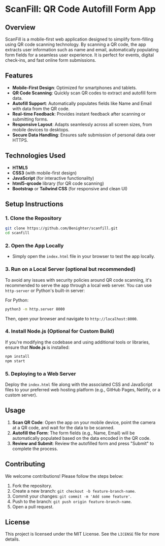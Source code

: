 # **ScanFill: QR Code Autofill Form App**

## **Overview**

ScanFill is a mobile-first web application designed to simplify form-filling using QR code scanning technology. By scanning a QR code, the app extracts user information such as name and email, automatically populating form fields for a seamless user experience. It is perfect for events, digital check-ins, and fast online form submissions.

## **Features**

- **Mobile-First Design**: Optimized for smartphones and tablets.
- **QR Code Scanning**: Quickly scan QR codes to extract and autofill form data.
- **Autofill Support**: Automatically populates fields like Name and Email with data from the QR code.
- **Real-time Feedback**: Provides instant feedback after scanning or submitting forms.
- **Responsive Layout**: Adapts seamlessly across all screen sizes, from mobile devices to desktops.
- **Secure Data Handling**: Ensures safe submission of personal data over HTTPS.

## **Technologies Used**

- **HTML5**
- **CSS3** (with mobile-first design)
- **JavaScript** (for interactive functionality)
- **html5-qrcode** library (for QR code scanning)
- **Bootstrap** or **Tailwind CSS** (for responsive and clean UI)

## **Setup Instructions**

### 1. **Clone the Repository**

```bash
git clone https://github.com/Benighter/scanfill.git
cd scanfill
```

### 2. **Open the App Locally**

- Simply open the `index.html` file in your browser to test the app locally.
  
### 3. **Run on a Local Server (optional but recommended)**

To avoid any issues with security policies around QR code scanning, it's recommended to serve the app through a local web server. You can use `http-server` or Python's built-in server:

For Python:

```bash
python3 -m http.server 8000
```

Then, open your browser and navigate to `http://localhost:8000`.

### 4. **Install Node.js (Optional for Custom Build)**

If you're modifying the codebase and using additional tools or libraries, ensure that **Node.js** is installed:

```bash
npm install
npm start
```

### 5. **Deploying to a Web Server**

Deploy the `index.html` file along with the associated CSS and JavaScript files to your preferred web hosting platform (e.g., GitHub Pages, Netlify, or a custom server).

## **Usage**

1. **Scan QR Code**: Open the app on your mobile device, point the camera at a QR code, and wait for the data to be scanned.
2. **Autofill the Form**: The form fields (e.g., Name, Email) will be automatically populated based on the data encoded in the QR code.
3. **Review and Submit**: Review the autofilled form and press "Submit" to complete the process.

## **Contributing**

We welcome contributions! Please follow the steps below:

1. Fork the repository.
2. Create a new branch: `git checkout -b feature-branch-name`.
3. Commit your changes: `git commit -m 'Add some feature'`.
4. Push to the branch: `git push origin feature-branch-name`.
5. Open a pull request.

## **License**

This project is licensed under the MIT License. See the `LICENSE` file for more details.
